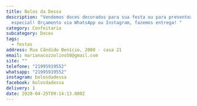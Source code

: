 ```yaml
---
title: Bolos da Dessa
description: "Vendemos doces decorados para sua festa ou para presentear alguém
  especial! Orçamento via WhatsApp ou Instagram, fazemos entrega! "
category: Confeitaria
subcategory: Doces
tags:
  - festas
address: Rua Cândido Benício, 2080 - casa 21
email: marianacozzolino58@gmail.com
site: ""
telefone: "21995919552"
whatsapp: "21995919552"
instagram: bolosdadessa
facebook: bolosdadessa
delivery: 1
date: 2020-04-25T09:14:13.000Z
---
```

